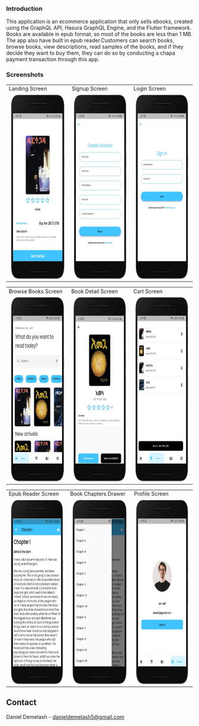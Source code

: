 <br />

<div align="left">
  <h3 align="left">Introduction</h3>
  <p>This application is an ecommerce application that only sells ebooks, created using the GraphQL API, Hasura GraphQL Engine, and the Flutter framework. Books are available in epub format, so most of the books are less than 1 MB. The app also have built in epub reader.Customers can search books, browse books, view descriptions, read samples of the books, and if they decide they want to buy them, they can do so by conducting a chapa payment transaction through this app.</p>
</div>


<div align="left">
  <h3 align="left">Screenshots</h3>
</div>

<table>
  <tr>
    <td>Landing Screen</td>
     <td>Signup Screen</td>
     <td>Login Screen</td>
  </tr>
  <tr>
    <td><img src="screenshot/android/Screenshot_1.png" width=270 height=500></td>
    <td><img src="screenshot/android/Screenshot_2.png" width=270 height=500></td>
    <td><img src="screenshot/android/Screenshot_3.png" width=270 height=500></td>
  </tr>
 </table>
 
 <table>
  <tr>
    <td>Browse Books Screen</td>
     <td>Book Detail Screen</td>
     <td>Cart Screen</td>
  </tr>
  <tr>
    <td><img src="screenshot/android/Screenshot_4.png" width=270 height=500></td>
    <td><img src="screenshot/android/Screenshot_5.png" width=270 height=500></td>
    <td><img src="screenshot/android/Screenshot_9.png" width=270 height=500></td>
  </tr>
 </table>
 
 <table>
  <tr>
    <td>Epub Reader Screen</td>
     <td>Book Chapters Drawer</td>
     <td>Profile Screen</td>
  </tr>
  <tr>
    <td><img src="screenshot/android/Screenshot_6.png" width=270 height=500></td>
    <td><img src="screenshot/android/Screenshot_7.png" width=270 height=500></td>
    <td><img src="screenshot/android/Screenshot_8.png" width=270 height=500></td>
  </tr>
 </table>


<!-- CONTACT -->
## Contact

Daniel Demelash - danieldemelash5@gmail.com
